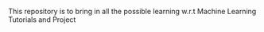 This repository is to bring in all the possible learning w.r.t Machine Learning Tutorials and Project
